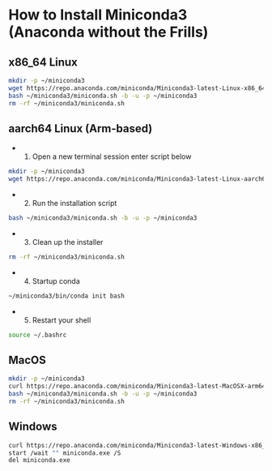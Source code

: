 # How to Install Miniconda3 (Anaconda without the Frills)

## x86_64 Linux
```bash
mkdir -p ~/miniconda3
wget https://repo.anaconda.com/miniconda/Miniconda3-latest-Linux-x86_64.sh -O ~/miniconda3/miniconda.sh
bash ~/miniconda3/miniconda.sh -b -u -p ~/miniconda3
rm -rf ~/miniconda3/miniconda.sh
```

## aarch64 Linux (Arm-based)
- 1. Open a new terminal session enter script below
```bash
mkdir -p ~/miniconda3
wget https://repo.anaconda.com/miniconda/Miniconda3-latest-Linux-aarch64.sh -O ~/miniconda3/miniconda.sh
```
- 2. Run the installation script
```bash
bash ~/miniconda3/miniconda.sh -b -u -p ~/miniconda3
```

- 3. Clean up the installer
```bash
rm -rf ~/miniconda3/miniconda.sh
```

- 4. Startup conda
```bash
~/miniconda3/bin/conda init bash
```

- 5. Restart your shell

```bash
source ~/.bashrc
```
## MacOS
```bash
mkdir -p ~/miniconda3
curl https://repo.anaconda.com/miniconda/Miniconda3-latest-MacOSX-arm64.sh -o ~/miniconda3/miniconda.sh
bash ~/miniconda3/miniconda.sh -b -u -p ~/miniconda3
rm -rf ~/miniconda3/miniconda.sh
```

## Windows
```bash
curl https://repo.anaconda.com/miniconda/Miniconda3-latest-Windows-x86_64.exe -o miniconda.exe
start /wait "" miniconda.exe /S
del miniconda.exe
```
